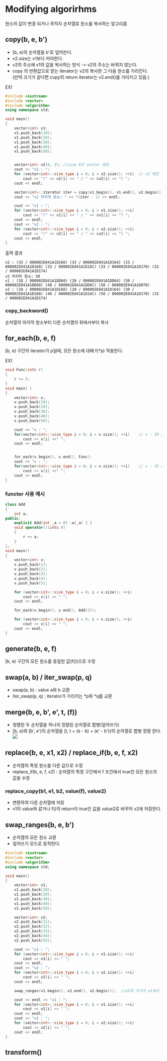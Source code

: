 # Modifying algorirhms
원소의 값이 변경 되거나 목적지 순차열로 원소를 복사하는 알고리즘

## copy(b, e, b')
- [b, e)의 순차열을 b'로 덮어쓴다. 
- v2.size는 v1보다 커야한다.
- v2의 주소에 v1의 값을 복사하는 방식 -> v2의 주소는 바뀌지 않는다.
- copy 의 반환값으로 받는 iterator는 v2의 복사한 그 다음 원소를 가리킨다. </br>
(만약 크기가 같다면 copy의 return iterator는 v2.end()를 가리키고 있음.)

EX)
```cpp
#include <iostream>
#include <vector>
#include <algorithm>
using namespace std;

void main()
{
    vector<int> v1;
    v1.push_back(10);
    v1.push_back(20);
    v1.push_back(30);
    v1.push_back(40);
    v1.push_back(50);


    vector<int> v2(6, 3); //size 6인 vector 생성
    cout << "v2 : ";
    for (vector<int>::size_type i = 0; i < v2.size(); ++i)  // v2 확인
        cout << "(" << v2[i] << " / " << &v2[i] << ") ";
    cout << endl;

    vector<int>::iterator iter = copy(v1.begin(), v1.end(), v2.begin()); //v1을 v2로 카피
    cout << "v2 마지막 원소: " << *(iter - 1) << endl;

    cout << "v1 : ";
    for (vector<int>::size_type i = 0; i < v1.size(); ++i)
        cout << "(" << v1[i] << " / " << &v1[i] << ") ";
    cout << endl;
    cout << "v2 : ";
    for (vector<int>::size_type i = 0; i < v2.size(); ++i)
        cout << "(" << v2[i] << " / " << &v2[i] << ") ";
    cout << endl;
}
```
출력 결과
```
v2 : (33 / 000002E041A1D160) (33 / 000002E041A1D164) (33 / 000002E041A1D168) (33 / 000002E041A1D16C) (33 / 000002E041A1D170) (33 / 000002E041A1D174)
v2 마지막 원소: 50
v1 : (10 / 000002E041A1DD60) (20 / 000002E041A1DD64) (30 / 000002E041A1DD68) (40 / 000002E041A1DD6C) (50 / 000002E041A1DD70)
v2 : (10 / 000002E041A1D160) (20 / 000002E041A1D164) (30 / 000002E041A1D168) (40 / 000002E041A1D16C) (50 / 000002E041A1D170) (33 / 000002E041A1D174)
```

### copy_backword()
순차열의 마지막 원소부터 다른 순차열의 뒤에서부터 복사 

## for_each(b, e, f)
[b, e) 구간의 iterator가 p일때, 모든 원소에 대해 f(*p) 적용한다. 

EX)
```cpp
void Func(int& r)
{
    r += 5;
}
void main( )
{
    vector<int> v;
    v.push_back(10);
    v.push_back(20);
    v.push_back(30);
    v.push_back(40);
    v.push_back(50);

    cout << "v : ";
    for(vector<int>::size_type i = 0; i < v.size(); ++i)    // v : 10 20 30 40 50
        cout << v[i] <<" ";
    cout << endl;


    for_each(v.begin(), v.end(), Func);
    cout << "v : ";
    for(vector<int>::size_type i = 0; i < v.size(); ++i)    // v : 15 25 35 45 55
        cout << v[i] <<" ";
    cout << endl;
}
```
### functor 사용 예시
```cpp
class Add
{
    int a;
public:
    explicit Add(int _a = 0) :a(_a) { }
    void operator()(int& r)
    {
        r += a;
    }
};
void main()
{
    vector<int> v;
    v.push_back(1);
    v.push_back(2);
    v.push_back(3);
    v.push_back(4);
    v.push_back(5);

    for (vector<int>::size_type i = 0; i < v.size(); ++i)
        cout << v[i] << " ";
    cout << endl;

    for_each(v.begin(), v.end(), Add(3));

    for (vector<int>::size_type i = 0; i < v.size(); ++i)
        cout << v[i] << " ";
    cout << endl;
}
```

## generate(b, e, f)
[b, e) 구간의 모든 원소를 동일한 값(f())으로 수정

## swap(a, b) / iter_swap(p, q)
- swap(a, b) : value a와 b 교환
- iter_swap(p, q) : iterator가 가리키는 *p와 *q를 교환

## merge(b, e, b', e', t, (f))
- 정렬된 두 순차열을 하나의 정렬된 순차열로 합병(덮어쓰기)
- [b, e)와 [b', e')의 순차열을 [t, t + (e - b) + (e' - b'))의 순차열로 합병 정렬 한다. 
![](Image/2022-02-10-16-35-37.png)

## replace(b, e, x1, x2) / replace_if(b, e, f, x2)
- 순차열의 특정 원소를 다른 값으로 수정
- replace_if(b, e, f, x2) : 순차열의 특정 구간에서 f 조건에서 true인 모든 원소의 값을 수정

### replace_copy(b1, e1, b2, value(f), value2)
- 변환하여 다른 순차열에 저장 
- v1의 value와 같거나 f()의 return이 true인 값을 value2로 바꾸어 v2에 저장한다. 

## swap_ranges(b, e, b')
- 순차열의 모든 원소 교환
- 덮어쓰기 모드로 동작한다. 
```cpp
#include <iostream>
#include <vector>
#include <algorithm>
using namespace std;

void main()
{
    vector<int> v1;
    v1.push_back(10);
    v1.push_back(20);
    v1.push_back(30);
    v1.push_back(40);
    v1.push_back(50);

    vector<int> v2;
    v2.push_back(11);
    v2.push_back(22);
    v2.push_back(33);
    v2.push_back(44);
    v2.push_back(55);

    cout << "v1 : ";
    for (vector<int>::size_type i = 0; i < v1.size(); ++i)
        cout << v1[i] << " ";
    cout << endl;
    cout << "v2 : ";
    for (vector<int>::size_type i = 0; i < v2.size(); ++i)
        cout << v2[i] << " ";
    cout << endl;

    swap_ranges(v1.begin(), v1.end(), v2.begin());  //v2의 크기가 v1보다 작으면 에러

    cout << endl << "v1 : ";
    for (vector<int>::size_type i = 0; i < v1.size(); ++i)
        cout << v1[i] << " ";
    cout << endl;
    cout << "v2 : ";
    for (vector<int>::size_type i = 0; i < v2.size(); ++i)
        cout << v2[i] << " ";
    cout << endl;
}
```

## transform()
